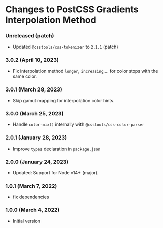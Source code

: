 # Changes to PostCSS Gradients Interpolation Method

### Unreleased (patch)

- Updated `@csstools/css-tokenizer` to `2.1.1` (patch)

### 3.0.2 (April 10, 2023)

- Fix interpolation method `longer`, `increasing`,... for color stops with the same color.

### 3.0.1 (March 28, 2023)

- Skip gamut mapping for interpolation color hints.

### 3.0.0 (March 25, 2023)

- Handle `color-mix()` internally with `@csstools/css-color-parser`

### 2.0.1 (January 28, 2023)

- Improve `types` declaration in `package.json`

### 2.0.0 (January 24, 2023)

- Updated: Support for Node v14+ (major).

### 1.0.1 (March 7, 2022)

- fix dependencies

### 1.0.0 (March 4, 2022)

- Initial version
